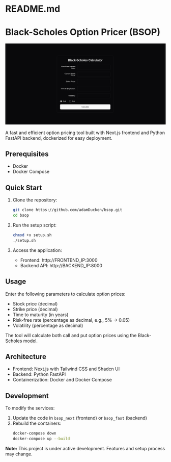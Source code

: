 # README.md

# Black-Scholes Option Pricer (BSOP)

![BSOP](image.png)

A fast and efficient option pricing tool built with Next.js frontend and Python FastAPI backend, dockerized for easy deployment.

## Prerequisites

- Docker
- Docker Compose

## Quick Start

1. Clone the repository:
   ```bash
   git clone https://github.com/adamDucken/bsop.git
   cd bsop
   ```

2. Run the setup script:
   ```bash
   chmod +x setup.sh
   ./setup.sh
   ```

3. Access the application:
   - Frontend: http://FRONTEND_IP:3000
   - Backend API: http://BACKEND_IP:8000

## Usage

Enter the following parameters to calculate option prices:
- Stock price (decimal)
- Strike price (decimal)
- Time to maturity (in years)
- Risk-free rate (percentage as decimal, e.g., 5% → 0.05)
- Volatility (percentage as decimal)

The tool will calculate both call and put option prices using the Black-Scholes model.

## Architecture

- Frontend: Next.js with Tailwind CSS and Shadcn UI
- Backend: Python FastAPI
- Containerization: Docker and Docker Compose

## Development

To modify the services:
1. Update the code in `bsop_next` (frontend) or `bsop_fast` (backend)
2. Rebuild the containers:
   ```bash
   docker-compose down
   docker-compose up --build
   ```

**Note:** This project is under active development. Features and setup process may change.